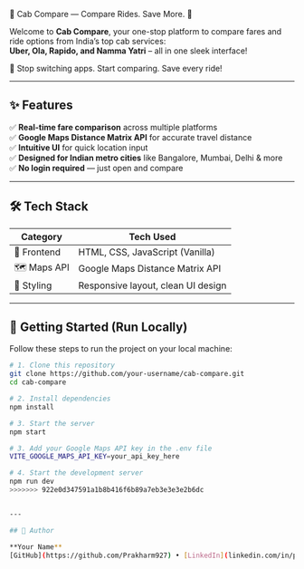 🚖 Cab Compare — Compare Rides. Save More. 💸

Welcome to **Cab Compare**, your one-stop platform to compare fares and ride options from India’s top cab services:  
**Uber, Ola, Rapido, and Namma Yatri** – all in one sleek interface!

🧠 Stop switching apps. Start comparing. Save every ride!

---

## ✨ Features

✅ **Real-time fare comparison** across multiple platforms  
✅ **Google Maps Distance Matrix API** for accurate travel distance  
✅ **Intuitive UI** for quick location input  
✅ **Designed for Indian metro cities** like Bangalore, Mumbai, Delhi & more  
✅ **No login required** — just open and compare

---

## 🛠️ Tech Stack

| Category      | Tech Used                          |
|---------------|------------------------------------|
| 🧩 Frontend    | HTML, CSS, JavaScript (Vanilla)     |
| 🗺️ Maps API    | Google Maps Distance Matrix API     |
| 🎨 Styling     | Responsive layout, clean UI design  |

---

## 🚀 Getting Started (Run Locally)

Follow these steps to run the project on your local machine:

```bash
# 1. Clone this repository
git clone https://github.com/your-username/cab-compare.git
cd cab-compare

# 2. Install dependencies
npm install

# 3. Start the server
npm start

# 3. Add your Google Maps API key in the .env file
VITE_GOOGLE_MAPS_API_KEY=your_api_key_here

# 4. Start the development server
npm run dev
>>>>>>> 922e0d347591a1b8b416f6b89a7eb3e3e3e2b6dc


---

## 👤 Author

**Your Name**  
[GitHub](https://github.com/Prakharm927) • [LinkedIn](linkedin.com/in/prakhar-mishra468) • [Email](prakharmishra468@gmail.com)
